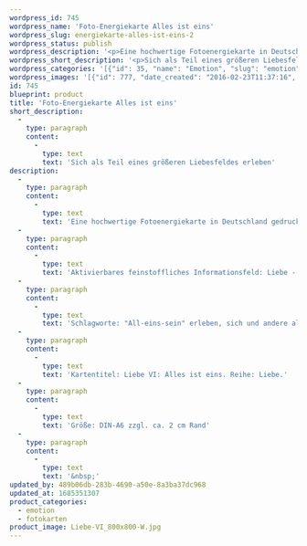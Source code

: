 ```yaml
---
wordpress_id: 745
wordpress_name: 'Foto-Energiekarte Alles ist eins'
wordpress_slug: energiekarte-alles-ist-eins-2
wordpress_status: publish
wordpress_description: '<p>Eine hochwertige Fotoenergiekarte in Deutschland gedruckt und in Handarbeit laminiert.  Sie ist in Postkartengröße (DIN-A6) gut zu transportieren und kann auch auf den Körper aufgelegt werden.</p><p>Aktivierbares feinstoffliches Informationsfeld: Liebe - Teil des übergeordneten Liebesfeldes sein - Zusammengehörigkeit - Verbundenheit: Die Energiekarte kann Unterstützung sein für: sich selbst als Teil eines größeren Liebesfeldes zu erleben. Sie ist Hilfestellung, um sich den Zugang zu einem übergeordneten Gefühl von "all-eins-sein" zu erschließen. Unter dem Fokus auf die Liebe verschmelzen Grenzen und lösen sich scheinbare Gegensätze auf.<br />Schlagworte: "All-eins-sein" erleben, sich und andere als gleichwertig wahrnehmen, Gefühle der Zusammengehörigkeit und Verbundenheit entwickeln, in Liebe zusammenwachsen, höhere Einsichtsfähigkeit erlangen.</p><p>Kartentitel: Liebe VI: Alles ist eins. Reihe: Liebe.</p><p>Größe: DIN-A6 zzgl. ca. 2 cm Rand<br />Andere Formate sind individuell für Sie innerhalb weniger Tage herstellbar. Bitte kontaktieren Sie uns hierfür unter <a href="mailto:info@elvedenverlag.de">info@elvedenverlag.de</a>.</p><p><a href="https://my.feenbaum.de/anwendung-energiebilder-foto-laminiert/">Anwendungshinweise</a>      <a href="https://my.feenbaum.de/produktinformationen-fotokarten/">Produktinformationen</a></p><p>&nbsp;</p>'
wordpress_short_description: '<p>Sich als Teil eines größeren Liebesfeldes erleben<br /><em>Hinweis: Das Wasserzeichen „Elveden Verlag Energiebild“ wird nicht mit gedruckt</em></p>'
wordpress_categories: '[{"id": 35, "name": "Emotion", "slug": "emotion"}, {"id": 23, "name": "Fotokarten", "slug": "fotokarten"}]'
wordpress_images: '[{"id": 777, "date_created": "2016-02-23T11:37:16", "date_created_gmt": "2016-02-23T09:37:16", "date_modified": "2016-02-23T11:37:16", "date_modified_gmt": "2016-02-23T09:37:16", "src": "https://my.feenbaum.de/wp-content/uploads/2016/02/Liebe-VI_800x800-W.jpg", "name": "Liebe-VI_800x800-W", "alt": ""}]'
id: 745
blueprint: product
title: 'Foto-Energiekarte Alles ist eins'
short_description:
  -
    type: paragraph
    content:
      -
        type: text
        text: 'Sich als Teil eines größeren Liebesfeldes erleben'
description:
  -
    type: paragraph
    content:
      -
        type: text
        text: 'Eine hochwertige Fotoenergiekarte in Deutschland gedruckt und in Handarbeit laminiert.  Sie ist in Postkartengröße (DIN-A6) gut zu transportieren und kann auch auf den Körper aufgelegt werden.'
  -
    type: paragraph
    content:
      -
        type: text
        text: 'Aktivierbares feinstoffliches Informationsfeld: Liebe - Teil des übergeordneten Liebesfeldes sein - Zusammengehörigkeit - Verbundenheit: Die Energiekarte kann Unterstützung sein für: sich selbst als Teil eines größeren Liebesfeldes zu erleben. Sie ist Hilfestellung, um sich den Zugang zu einem übergeordneten Gefühl von "all-eins-sein" zu erschließen. Unter dem Fokus auf die Liebe verschmelzen Grenzen und lösen sich scheinbare Gegensätze auf.'
  -
    type: paragraph
    content:
      -
        type: text
        text: 'Schlagworte: "All-eins-sein" erleben, sich und andere als gleichwertig wahrnehmen, Gefühle der Zusammengehörigkeit und Verbundenheit entwickeln, in Liebe zusammenwachsen, höhere Einsichtsfähigkeit erlangen.'
  -
    type: paragraph
    content:
      -
        type: text
        text: 'Kartentitel: Liebe VI: Alles ist eins. Reihe: Liebe.'
  -
    type: paragraph
    content:
      -
        type: text
        text: 'Größe: DIN-A6 zzgl. ca. 2 cm Rand'
  -
    type: paragraph
    content:
      -
        type: text
        text: '&nbsp;'
updated_by: 489b06db-283b-4690-a50e-8a3ba37dc968
updated_at: 1685351307
product_categories:
  - emotion
  - fotokarten
product_image: Liebe-VI_800x800-W.jpg
---
```

